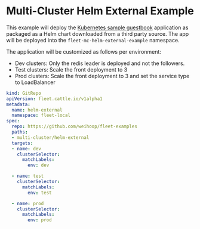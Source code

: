 # Multi-Cluster Helm External Example

This example will deploy the [Kubernetes sample guestbook](https://github.com/kubernetes/examples/tree/master/guestbook/) application as
packaged as a Helm chart downloaded from a third party source.
The app will be deployed into the `fleet-mc-helm-external-example` namespace.

The application will be customized as follows per environment:

* Dev clusters: Only the redis leader is deployed and not the followers.
* Test clusters: Scale the front deployment to 3
* Prod clusters: Scale the front deployment to 3 and set the service type to LoadBalancer

```yaml
kind: GitRepo
apiVersion: fleet.cattle.io/v1alpha1
metadata:
  name: helm-external
  namespace: fleet-local
spec:
  repo: https://github.com/weihoop/fleet-examples
  paths:
  - multi-cluster/helm-external
  targets:
  - name: dev
    clusterSelector:
      matchLabels:
        env: dev

  - name: test
    clusterSelector:
      matchLabels:
        env: test

  - name: prod
    clusterSelector:
      matchLabels:
        env: prod
```
